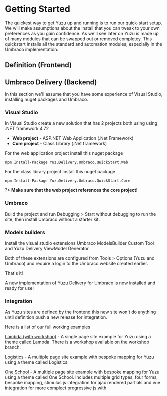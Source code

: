 # Getting Started

The quickest way to get Yuzu up and running is to run our quick-start setup. We will make assumptions about the install that you can tweak to your own preferences as you gain confidence. As we'll see later on Yuzu is made up of many modules that can be swapped out or removed completey. This quickstart installs all the standard and automation modules, especially in the Umbraco implementation.

## Definition (Frontend)

## Umbraco Delivery (Backend)

In this section we'll assume that you have some experience of Visual Studio, installing nuget packages and Umbraco. 

### Visual Studio

In Visual Studio create a new solution that has 2 projects both using using .NET framework 4.72

- **Web project** - ASP.NET Web Application (.Net Framework) 
- **Core project** - Class Library (.Net framework)

For the web application project install this nuget package

```
npm Install-Package YuzuDelivery.Umbraco.QuickStart.Web
```

For the class library project install this nuget package

```
npm Install-Package YuzuDelivery.Umbraco.QuickStart.Core
```
?> **Make sure that the web project references the core project**!

### Umbraco

Build the project and run Debugging > Start without debugging to run the site, then install Umbraco without a starter kit.

### Models builders

Install the visual studio extensions Umbraco ModelsBuilder Custom Tool and Yuzu Delivery ViewModel Generator. 

Both of these extensions are configured from Tools > Options (Yuzu and Umbraco) and require a login to the Umbraco website created earlier.

That's it! 

A new implementation of Yuzu Delivery for Umbraco is now installed and ready for use!

### Integration

As Yuzu sites are defined by the frontend this new site won't do anything until definition push a new release for integration. 

Here is a list of our full working examples

[Lambda (with workshop)](https://github.com/balanced-dev/yuzu-example-lambda) - A single page site example for Yuzu using a theme called Lambda. There is a workshop available on the workshop branch.   

[Logistics](https://github.com/balanced-dev/yuzu-example-logistics) - A multiple page site example with bespoke mapping for Yuzu using a theme called Logistics.

[One School](https://github.com/balanced-dev/yuzu-example-oneschool) - A multiple page site example with bespoke mapping for Yuzu using a theme called One School. Includes multiple grid types, four forms, bespoke mapping, stimulus js integration for ajax rendered partials and vue integration for more complect progressive js.with   